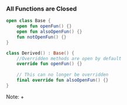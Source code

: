 ### All Functions are Closed

```kotlin
open class Base {
    open fun openFun() {}
    open fun alsoOpenFun() {}
    fun notOpenFun() {}    
}
```
```kotlin
class Derived() : Base() {
    //Overridden methods are open by default
    override fun openFun() {}
    
    // This can no longer be overridden
    final override fun alsoOpenFun() {}
}
```

Note:
+